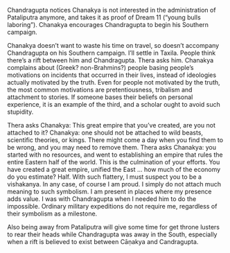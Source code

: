 Chandragupta notices Chanakya is not interested in the administration of Pataliputra anymore, and takes it as proof of Dream 11 (“young bulls laboring”). Chanakya encourages Chandragupta to begin his Southern campaign.

Chanakya doesn’t want to waste his time on travel, so doesn’t accompany Chandragupta on his Southern campaign. I’ll settle in Taxila. People think there’s a rift between him and Chandragupta. Thera asks him. Chanakya complains about (Greek? non-Brahmins?) people basing people’s motivations on incidents that occurred in their lives, instead of ideologies actually motivated by the truth. Even for people not motivated by the truth, the most common motivations are pretentiousness, tribalism and attachment to stories. If someone bases their beliefs on personal experience, it is an example of the third, and a scholar ought to avoid such stupidity.

Thera asks Chanakya: This great empire that you’ve created, are you not attached to it? Chanakya: one should not be attached to wild beasts, scientific theories, or kings. There might come a day when you find them to be wrong, and you may need to remove them. Thera asks Chanakya: you started with no resources, and went to establishing an empire that rules the entire Eastern half of the world. This is the culmination of your efforts. You have created a great empire, unified the East … how much of the economy do you estimate? Half. With such flattery, I must suspect you to be a vishakanya. In any case, of course I am proud. I simply do not attach much meaning to such symbolism. I am present in places where my presence adds value. I was with Chandragupta when I needed him to do the impossible. Ordinary military expeditions do not require me, regardless of their symbolism as a milestone.

Also being away from Pataliputra will give some time for get throne lusters to rear their heads while Chandragupta was away in the South, especially when a rift is believed to exist between Cāṇakya and Candragupta. 